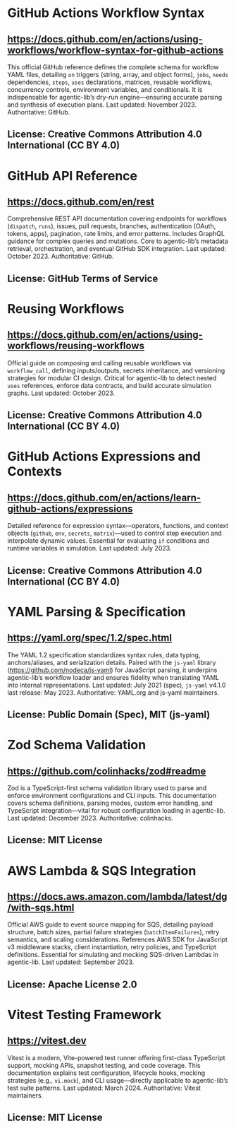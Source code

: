 # GitHub Actions Workflow Syntax
## https://docs.github.com/en/actions/using-workflows/workflow-syntax-for-github-actions
This official GitHub reference defines the complete schema for workflow YAML files, detailing `on` triggers (string, array, and object forms), `jobs`, `needs` dependencies, `steps`, `uses` declarations, matrices, reusable workflows, concurrency controls, environment variables, and conditionals. It is indispensable for agentic-lib’s dry-run engine—ensuring accurate parsing and synthesis of execution plans. Last updated: November 2023. Authoritative: GitHub.
## License: Creative Commons Attribution 4.0 International (CC BY 4.0)

# GitHub API Reference
## https://docs.github.com/en/rest
Comprehensive REST API documentation covering endpoints for workflows (`dispatch`, `runs`), issues, pull requests, branches, authentication (OAuth, tokens, apps), pagination, rate limits, and error patterns. Includes GraphQL guidance for complex queries and mutations. Core to agentic-lib’s metadata retrieval, orchestration, and eventual GitHub SDK integration. Last updated: October 2023. Authoritative: GitHub.
## License: GitHub Terms of Service

# Reusing Workflows
## https://docs.github.com/en/actions/using-workflows/reusing-workflows
Official guide on composing and calling reusable workflows via `workflow_call`, defining inputs/outputs, secrets inheritance, and versioning strategies for modular CI design. Critical for agentic-lib to detect nested `uses` references, enforce data contracts, and build accurate simulation graphs. Last updated: October 2023.
## License: Creative Commons Attribution 4.0 International (CC BY 4.0)

# GitHub Actions Expressions and Contexts
## https://docs.github.com/en/actions/learn-github-actions/expressions
Detailed reference for expression syntax—operators, functions, and context objects (`github`, `env`, `secrets`, `matrix`)—used to control step execution and interpolate dynamic values. Essential for evaluating `if` conditions and runtime variables in simulation. Last updated: July 2023.
## License: Creative Commons Attribution 4.0 International (CC BY 4.0)

# YAML Parsing & Specification
## https://yaml.org/spec/1.2/spec.html
The YAML 1.2 specification standardizes syntax rules, data typing, anchors/aliases, and serialization details. Paired with the `js-yaml` library (https://github.com/nodeca/js-yaml) for JavaScript parsing, it underpins agentic-lib’s workflow loader and ensures fidelity when translating YAML into internal representations. Last updated: July 2021 (spec), `js-yaml` v4.1.0 last release: May 2023. Authoritative: YAML.org and js-yaml maintainers.
## License: Public Domain (Spec), MIT (js-yaml)

# Zod Schema Validation
## https://github.com/colinhacks/zod#readme
Zod is a TypeScript-first schema validation library used to parse and enforce environment configurations and CLI inputs. This documentation covers schema definitions, parsing modes, custom error handling, and TypeScript integration—vital for robust configuration loading in agentic-lib. Last updated: December 2023. Authoritative: colinhacks.
## License: MIT License

# AWS Lambda & SQS Integration
## https://docs.aws.amazon.com/lambda/latest/dg/with-sqs.html
Official AWS guide to event source mapping for SQS, detailing payload structure, batch sizes, partial failure strategies (`batchItemFailures`), retry semantics, and scaling considerations. References AWS SDK for JavaScript v3 middleware stacks, client instantiation, retry policies, and TypeScript definitions. Essential for simulating and mocking SQS-driven Lambdas in agentic-lib. Last updated: September 2023.
## License: Apache License 2.0

# Vitest Testing Framework
## https://vitest.dev
Vitest is a modern, Vite-powered test runner offering first-class TypeScript support, mocking APIs, snapshot testing, and code coverage. This documentation explains test configuration, lifecycle hooks, mocking strategies (e.g., `vi.mock`), and CLI usage—directly applicable to agentic-lib’s test suite patterns. Last updated: March 2024. Authoritative: Vitest maintainers.
## License: MIT License